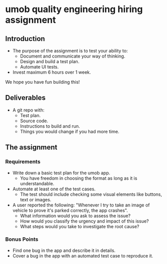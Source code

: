 # umob quality engineering hiring assignment
## Introduction

- The purpose of the assignment is to test your ability to:
	- Document and communicate your way of thinking.
	- Design and build a test plan.
	- Automate UI tests.
- Invest maximum 6 hours over 1 week.

We hope you have fun building this! 
## Deliverables

- A git repo with:
	- Test plan.
	- Source code.
	- Instructions to build and run.
	- Things you would change if you had more time.
## The assignment

### Requirements
- Write down a basic test plan for the umob app.
	- You have freedom in choosing the format as long as it is understandable.
- Automate at least one of the test cases.
	- The test should include checking some visual elements like buttons, text or images.
- A user reported the following: "Whenever I try to take an image of vehicle to prove it's parked correctly, the app crashes".
	- What information would you ask to assess the issue?
	- How would you classify the urgency and impact of this issue?
	- What steps would you take to investigate the root cause?

### Bonus Points

- Find one bug in the app and describe it in details.
- Cover a bug in the app with an automated test case to reproduce it.
